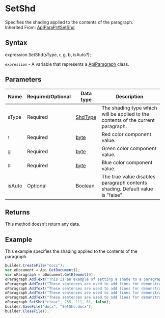 # SetShd

Specifies the shading applied to the contents of the paragraph.<br>Inherited From: [ApiParaPr#SetShd](../../ApiParaPr/Methods/SetShd.md)

## Syntax

expression.SetShd(sType, r, g, b, isAuto?);

`expression` - A variable that represents a [ApiParagraph](../ApiParagraph.md) class.

## Parameters

| **Name** | **Required/Optional** | **Data type** | **Description** |
| ------------- | ------------- | ------------- | ------------- |
| sType | Required | [ShdType](../../../Enumerations/ShdType.md) | The shading type which will be applied to the contents of the current paragraph. |
| r | Required | [byte](../../../Enumerations/byte.md) | Red color component value. |
| g | Required | [byte](../../../Enumerations/byte.md) | Green color component value. |
| b | Required | [byte](../../../Enumerations/byte.md) | Blue color component value. |
| isAuto | Optional | Boolean | The true value disables paragraph contents shading. Default value is "false". |

## Returns

This method doesn't return any data.

## Example

This example specifies the shading applied to the contents of the paragraph.

```javascript
builder.CreateFile("docx");
var oDocument = Api.GetDocument();
var oParagraph = oDocument.GetElement(0);
oParagraph.AddText("This is an example of setting a shade to a paragraph. ");
oParagraph.AddText("These sentences are used to add lines for demonstrative purposes. ");
oParagraph.AddText("These sentences are used to add lines for demonstrative purposes. ");
oParagraph.AddText("These sentences are used to add lines for demonstrative purposes. ");
oParagraph.AddText("These sentences are used to add lines for demonstrative purposes. ");
oParagraph.SetShd("clear", 255, 111, 61, false);
builder.SaveFile("docx", "SetShd.docx");
builder.CloseFile();
```